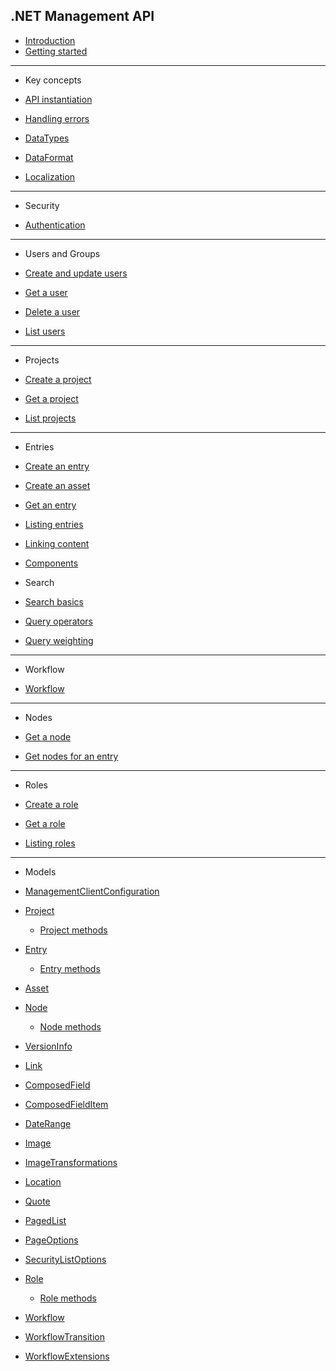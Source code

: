 ## .NET Management API

* [Introduction](/README.md)
* [Getting started](/getting-started.md)

---

* Key concepts

* [API instantiation](/key-concepts/api-instantiation.md)
* [Handling errors](/key-concepts/errors.md)
* [DataTypes](/key-concepts/data-types.md)
* [DataFormat](/key-concepts/data-format.md)
* [Localization](/key-concepts/localization.md)

---

* Security

* [Authentication](/security/authentication.md)

---

* Users and Groups

* [Create and update users](/security/users-and-groups/create-and-update-users.md)
* [Get a user](/security/users-and-groups/get-a-user.md)
* [Delete a user](/security/users-and-groups/delete-a-user.md)
* [List users](/security/users-and-groups/list-users.md)

---

* Projects

* [Create a project](/key-concepts/project-new.md)
* [Get a project](/key-concepts/project-get.md)
* [List projects](/key-concepts/project-list.md)

---

* Entries

* [Create an entry](/key-concepts/entry-new.md)
* [Create an asset](/key-concepts/asset-new.md)
* [Get an entry](/key-concepts/entry-get.md)
* [Listing entries](/key-concepts/entry-list.md)
* [Linking content](/key-concepts/linking-content.md)
* [Components](/key-concepts/components.md)

* Search

* [Search basics](/search/entry-search.md)
* [Query operators](/search/query-operators.md)
* [Query weighting](/search/query-boosting.md)

---

* Workflow

* [Workflow](/key-concepts/workflow.md)

---

* Nodes

* [Get a node](/key-concepts/nodes/node-get.md)
* [Get nodes for an entry](/key-concepts/nodes/nodes-get-by-entry.md)

---

* Roles

* [Create a role](/key-concepts/roles/role-new.md)
* [Get a role](/key-concepts/roles/role-get.md)
* [Listing roles](/key-concepts/roles/role-list.md)

---

* Models

* [ManagementClientConfiguration](/model/managementclientconfiguration.md)
* [Project](/model/project.md)
  * [Project methods](/model/project-methods.md)
* [Entry](/model/entry.md)
  * [Entry methods](/model/entry-methods.md)
* [Asset](/model/asset.md)
* [Node](/model/node.md)
  * [Node methods](/model/node-methods.md)
* [VersionInfo](/model/versioninfo.md)
* [Link](/model/link.md)
* [ComposedField](/model/composedfield.md)
* [ComposedFieldItem](/model/composedfielditem.md)
* [DateRange](/model/daterange.md)
* [Image](/model/image.md)
* [ImageTransformations](/model/image-transformations.md)
* [Location](/model/location.md)
* [Quote](/model/quote.md)
* [PagedList](/model/pagedList.md)
* [PageOptions](/model/pageoptions.md)
* [SecurityListOptions](/model/securitylistoptions.md)
* [Role](/model/role.md)
  * [Role methods](/model/role-methods.md)
* [Workflow](/model/workflow.md)
* [WorkflowTransition](/model/workflowTransition.md)
* [WorkflowExtensions](/model/workflowExtensions.md)
